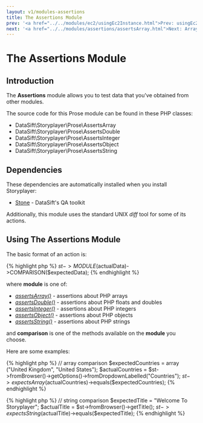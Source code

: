 ```yaml
---
layout: v1/modules-assertions
title: The Assertions Module
prev: '<a href="../../modules/ec2/usingEc2Instance.html">Prev: usingEc2Instance()</a>'
next: '<a href="../../modules/assertions/assertsArray.html">Next: Array Assertions</a>'
---
```


# The Assertions Module

## Introduction

The __Assertions__ module allows you to test data that you've obtained from other modules.

The source code for this Prose module can be found in these PHP classes:

* DataSift\Storyplayer\Prose\AssertsArray
* DataSift\Storyplayer\Prose\AssertsDouble
* DataSift\Storyplayer\Prose\AssertsInteger
* DataSift\Storyplayer\Prose\AssertsObject
* DataSift\Storyplayer\Prose\AssertsString

## Dependencies

These dependencies are automatically installed when you install Storyplayer:

* [Stone](https://github.com/datasift/Stone) - DataSift's QA toolkit

Additionally, this module uses the standard UNIX _diff_ tool for some of its actions.

## Using The Assertions Module

The basic format of an action is:

{% highlight php %}
$st->MODULE($actualData)->COMPARISON($expectedData);
{% endhighlight %}

where __module__ is one of:

* _[assertsArray()](assertsArray.html)_ - assertions about PHP arrays
* _[assertsDouble()](assertsDouble.html)_ - assertions about PHP floats and doubles
* _[assertsInteger()](assertsInteger.html)_ - assertions about PHP integers
* _[assertsObject()](assertsObject.html)_ - assertions about PHP objects
* _[assertsString()](assertsString.html)_ - assertions about PHP strings

and __comparison__ is one of the methods available on the __module__ you choose.

Here are some examples:

{% highlight php %}
// array comparison
$expectedCountries = array ("United Kingdom", "United States");
$actualCountries = $st->fromBrowser()->getOptions()->fromDropdownLabelled("Countries");
$st->expectsArray($actualCountries)->equals($expectedCountries);
{% endhighlight %}

{% highlight php %}
// string comparison
$expectedTitle = "Welcome To Storyplayer";
$actualTitle = $st->fromBrowser()->getTitle();
$st->expectsString($actualTitle)->equals($expectedTitle);
{% endhighlight %}
